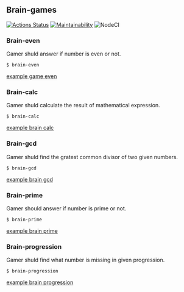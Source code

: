 ## Brain-games
[![Actions Status](https://github.com/spolozova/frontend-project-lvl1/workflows/hexlet-check/badge.svg)](https://github.com/spolozova/frontend-project-lvl1/actions)
[![Maintainability](https://api.codeclimate.com/v1/badges/d65c476c121bb6265090/maintainability)](https://codeclimate.com/github/spolozova/frontend-project-lvl1/maintainability)
![NodeCI](https://github.com/spolozova/frontend-project-lvl1/workflows/NodeCI/badge.svg)

### Brain-even
Gamer shuld answer if number is even or not.
```
$ brain-even
```
[example game even](https://asciinema.org/a/381366)

### Brain-calc
Gamer shuld calculate the result of mathematical expression.
```
$ brain-calc
```
[example brain calc](https://asciinema.org/a/381467)

### Brain-gcd
Gamer shuld find the gratest common divisor of two given numbers.
```
$ brain-gcd
```
[example brain gcd](https://asciinema.org/a/382246)

### Brain-prime
Gamer should answer if number is prime or not.
```
$ brain-prime
```
[example brain prime](https://asciinema.org/a/382346)

### Brain-progression
Gamer shuld find what number is missing in given progression.
```
$ brain-progression
```
[example brain progression](https://asciinema.org/a/382357)